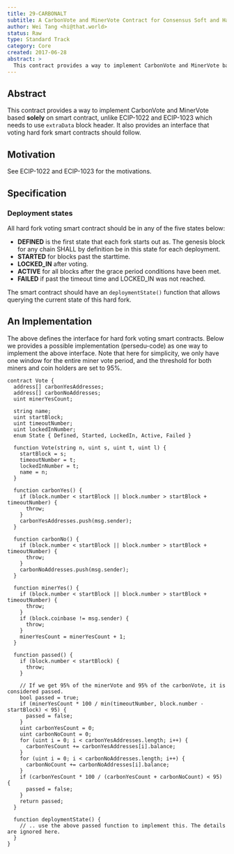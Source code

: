 ```yaml
---
title: 29-CARBONALT
subtitle: A CarbonVote and MinerVote Contract for Consensus Soft and Hard Forks
author: Wei Tang <hi@that.world>
status: Raw
type: Standard Track
category: Core
created: 2017-06-28
abstract: >
  This contract provides a way to implement CarbonVote and MinerVote based solely on smart contract.
---
```


## Abstract

This contract provides a way to implement CarbonVote and MinerVote based **solely** on smart contract, unlike ECIP-1022 and ECIP-1023 which needs to use `extraData` block header. It also provides an interface that voting hard fork smart contracts should follow.

## Motivation

See ECIP-1022 and ECIP-1023 for the motivations.

## Specification

### Deployment states

All hard fork voting smart contract should be in any of the five states below:

* **DEFINED** is the first state that each fork starts out as. The genesis block for any chain SHALL by definition be in this state for each deployment.
* **STARTED** for blocks past the starttime.
* **LOCKED_IN** after voting.
* **ACTIVE** for all blocks after the grace period conditions have been met.
* **FAILED** if past the timeout time and LOCKED_IN was not reached.

The smart contract should have an `deploymentState()` function that allows querying the current state of this hard fork.
 
## An Implementation

The above defines the interface for hard fork voting smart contracts. Below we provides a possible implementation (persedu-code) as one way to implement the above interface. Note that here for simplicity, we only have one window for the entire miner vote period, and the threshold for both miners and coin holders are set to 95%.

```
contract Vote {
  address[] carbonYesAddresses;
  address[] carbonNoAddresses;
  uint minerYesCount;
  
  string name;
  uint startBlock;
  uint timeoutNumber;
  uint lockedInNumber;
  enum State { Defined, Started, LockedIn, Active, Failed }
  
  function Vote(string n, uint s, uint t, uint l) {
    startBlock = s;
    timeoutNumber = t;
    lockedInNumber = t;
    name = n;
  }
  
  function carbonYes() {
    if (block.number < startBlock || block.number > startBlock + timeoutNumber) {
      throw;
    }
    carbonYesAddresses.push(msg.sender);
  }
  
  function carbonNo() {
    if (block.number < startBlock || block.number > startBlock + timeoutNumber) {
      throw;
    }
    carbonNoAddresses.push(msg.sender);
  }
  
  function minerYes() {
    if (block.number < startBlock || block.number > startBlock + timeoutNumber) {
      throw;
    }
    if (block.coinbase != msg.sender) {
      throw;
    }
    minerYesCount = minerYesCount + 1;
  }
  
  function passed() {
    if (block.number < startBlock) {
      throw;
    }
    
    // If we get 95% of the minerVote and 95% of the carbonVote, it is considered passed.
    bool passed = true;
    if (minerYesCount * 100 / min(timeoutNumber, block.number - startBlock) < 95) {
      passed = false;
    }
    uint carbonYesCount = 0;
    uint carbonNoCount = 0;
    for (uint i = 0; i < carbonYesAddresses.length; i++) {
      carbonYesCount += carbonYesAddresses[i].balance;
    }
    for (uint i = 0; i < carbonNoAddresses.length; i++) {
      carbonNoCount += carbonNoAddresses[i].balance;
    }
    if (carbonYesCount * 100 / (carbonYesCount + carbonNoCount) < 95) {
      passed = false;
    }
    return passed;
  }
  
  function deploymentState() {
    // .. use the above passed function to implement this. The details are ignored here.
  }
}
```
